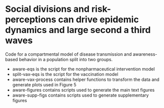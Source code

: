 # Social divisions and risk-perceptions can drive epidemic dynamics and large second a third waves

Code for a compartmental model of disease transmission and awareness-based behavior in a population split into two groups.

* aware-eqs is the script for the nonpharmaceutical intervention model
* split-vax-eqs is the script for the vaccination model
* aware-vax-process contains helper functions to transform the data and generate plots used in Figure 5 
* aware-figures contains scripts used to generate the main text figures
* aware-supp-figs contains scripts used to generate supplementary figures

